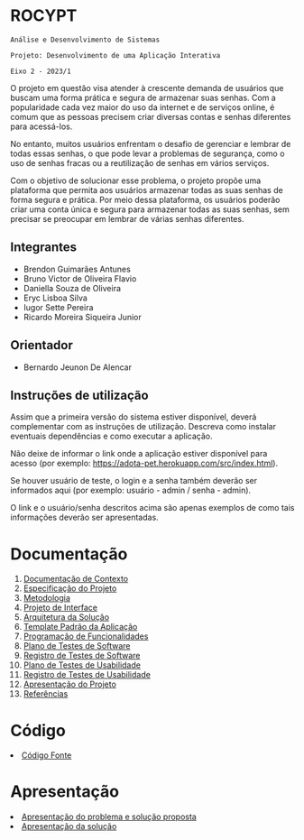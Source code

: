 # ROCYPT

`Análise e Desenvolvimento de Sistemas`

`Projeto: Desenvolvimento de uma Aplicação Interativa`

`Eixo 2 - 2023/1`

<p>O projeto em questão visa atender à crescente demanda de usuários que buscam uma forma prática e segura de armazenar suas senhas. Com a popularidade cada vez maior do uso da internet e de serviços online, é comum que as pessoas precisem criar diversas contas e senhas diferentes para acessá-los.</p>
<p>No entanto, muitos usuários enfrentam o desafio de gerenciar e lembrar de todas essas senhas, o que pode levar a problemas de segurança, como o uso de senhas fracas ou a reutilização de senhas em vários serviços.</p>
<p>Com o objetivo de solucionar esse problema, o projeto propõe uma plataforma que permita aos usuários armazenar todas as suas senhas de forma segura e prática. Por meio dessa plataforma, os usuários poderão criar uma conta única e segura para armazenar todas as suas senhas, sem precisar se preocupar em lembrar de várias senhas diferentes.</p>

## Integrantes

* Brendon Guimarães Antunes 
* Bruno Victor de Oliveira Flavio
* Daniella Souza de Oliveira
* Eryc Lisboa Silva 
* Iugor Sette Pereira
* Ricardo Moreira Siqueira Junior

## Orientador

* Bernardo Jeunon De Alencar

## Instruções de utilização

Assim que a primeira versão do sistema estiver disponível, deverá complementar com as instruções de utilização. Descreva como instalar eventuais dependências e como executar a aplicação.

Não deixe de informar o link onde a aplicação estiver disponível para acesso (por exemplo: https://adota-pet.herokuapp.com/src/index.html).

Se houver usuário de teste, o login e a senha também deverão ser informados aqui (por exemplo: usuário - admin / senha - admin).

O link e o usuário/senha descritos acima são apenas exemplos de como tais informações deverão ser apresentadas.

# Documentação

<ol>
<li><a href="docs/01-Documentação de Contexto.md"> Documentação de Contexto</a></li>
<li><a href="docs/02-Especificação do Projeto.md"> Especificação do Projeto</a></li>
<li><a href="docs/03-Metodologia.md"> Metodologia</a></li>
<li><a href="docs/04-Projeto de Interface.md"> Projeto de Interface</a></li>
<li><a href="docs/05-Arquitetura da Solução.md"> Arquitetura da Solução</a></li>
<li><a href="docs/06-Template Padrão da Aplicação.md"> Template Padrão da Aplicação</a></li>
<li><a href="docs/07-Programação de Funcionalidades.md"> Programação de Funcionalidades</a></li>
<li><a href="docs/08-Plano de Testes de Software.md"> Plano de Testes de Software</a></li>
<li><a href="docs/09-Registro de Testes de Software.md"> Registro de Testes de Software</a></li>
<li><a href="docs/10-Plano de Testes de Usabilidade.md"> Plano de Testes de Usabilidade</a></li>
<li><a href="docs/11-Registro de Testes de Usabilidade.md"> Registro de Testes de Usabilidade</a></li>
<li><a href="docs/12-Apresentação do Projeto.md"> Apresentação do Projeto</a></li>
<li><a href="docs/13-Referências.md"> Referências</a></li>
</ol>

# Código

<li><a href="src/README.md"> Código Fonte</a></li>

# Apresentação

<li><a href="https://www.youtube.com/embed/enLWnSjQ5Cc">Apresentação do problema e solução proposta</a></li>
<li><a href="presentation/README.md"> Apresentação da solução</a></li>
